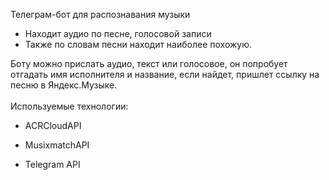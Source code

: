 Телеграм-бот для распознавания музыки
- Находит аудио по песне, голосовой записи
- Также по словам песни находит наиболее похожую.

Боту можно прислать аудио, текст или голосовое, он попробует отгадать имя исполнителя и название, если найдет, 
пришлет ссылку на песню в Яндекс.Музыке.<br><br>
Используемые технологии:
* ACRCloudAPI 

* MusixmatchAPI

* Telegram API



